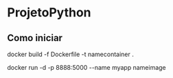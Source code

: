 # ProjetoPython
## Como iniciar
docker build -f Dockerfile -t namecontainer .

docker run -d -p 8888:5000 --name myapp nameimage
